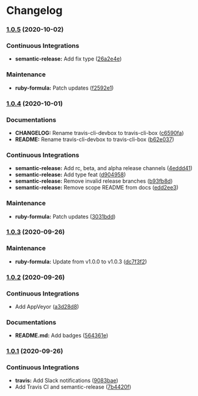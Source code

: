 # Changelog

### [1.0.5](https://github.com/extra2000/travis-cli-box/compare/v1.0.4...v1.0.5) (2020-10-02)


### Continuous Integrations

* **semantic-release:** Add fix type ([26a2e4e](https://github.com/extra2000/travis-cli-box/commit/26a2e4efb21c6cb5ebbc13d3e2f166856c25c680))


### Maintenance

* **ruby-formula:** Patch updates ([f2592e1](https://github.com/extra2000/travis-cli-box/commit/f2592e1ce1ff6c01853f11677822e663f5fe37c3))

### [1.0.4](https://github.com/extra2000/travis-cli-box/compare/v1.0.3...v1.0.4) (2020-10-01)


### Documentations

* **CHANGELOG:** Rename travis-cli-devbox to travis-cli-box ([c6590fa](https://github.com/extra2000/travis-cli-box/commit/c6590fa0fb0e5809da4db58b5fa455852b1a5794))
* **README:** Rename travis-cli-devbox to travis-cli-box ([b62e037](https://github.com/extra2000/travis-cli-box/commit/b62e037019ecc4991621acdf7152e19fa595691c))


### Continuous Integrations

* **semantic-release:** Add rc, beta, and alpha release channels ([4eddd41](https://github.com/extra2000/travis-cli-box/commit/4eddd41b67a045d99a2fb004106ecf693bad1bc2))
* **semantic-release:** Add type feat ([d904958](https://github.com/extra2000/travis-cli-box/commit/d9049588fb09553f4e4fd9f33227196c7ae70726))
* **semantic-release:** Remove invalid release branches ([b93fb8d](https://github.com/extra2000/travis-cli-box/commit/b93fb8d4dce2933de89201dd91367de3bb60b039))
* **semantic-release:** Remove scope README from docs ([edd2ee3](https://github.com/extra2000/travis-cli-box/commit/edd2ee38dadb264f5dae3a6858c90fe4381351a7))


### Maintenance

* **ruby-formula:** Patch updates ([3031bdd](https://github.com/extra2000/travis-cli-box/commit/3031bdd9982173acfbd848146ac73a7a90b16d8d))

### [1.0.3](https://github.com/extra2000/travis-cli-box/compare/v1.0.2...v1.0.3) (2020-09-26)


### Maintenance

* **ruby-formula:** Update from v1.0.0 to v1.0.3 ([dc7f3f2](https://github.com/extra2000/travis-cli-box/commit/dc7f3f2a7b0cdda2cf915b76ff2f68b73ddd7602))

### [1.0.2](https://github.com/extra2000/travis-cli-box/compare/v1.0.1...v1.0.2) (2020-09-26)


### Continuous Integrations

* Add AppVeyor ([a3d28d8](https://github.com/extra2000/travis-cli-box/commit/a3d28d8563d94cfa383ab2b36f3e34230a5d9808))


### Documentations

* **README.md:** Add badges ([564361e](https://github.com/extra2000/travis-cli-box/commit/564361ec27a33a90410fcea1638cfe234862e9ee))

### [1.0.1](https://github.com/extra2000/travis-cli-box/compare/v1.0.0...v1.0.1) (2020-09-26)


### Continuous Integrations

* **travis:** Add Slack notifications ([9083bae](https://github.com/extra2000/travis-cli-box/commit/9083bae52780ef26509a4883fa0e2fb28042d8a7))
* Add Travis CI and semantic-release ([7b4420f](https://github.com/extra2000/travis-cli-box/commit/7b4420fb9210425452fe3c89a1fbb8335910c11a))
